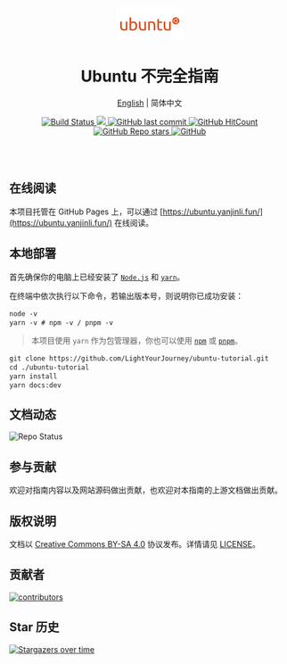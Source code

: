 <!--suppress HtmlDeprecatedAttribute -->
<p align="center">
  <a href="https://ubuntu.yanjinli.fun/">
    <img alt="logo" src="./docs/public/images/og.png"/>
  </a>
</p>

<h1 align="center"><strong>Ubuntu 不完全指南</strong></h1>

<div align="center">

[English](./README.md) | 简体中文

</div>

<p align="center">
  <a
    href="https://actions-badge.atrox.dev/LightYourJourney/ubuntu-tutorial/goto?ref=main"
   >
    <img
      alt="Build Status"
      src="https://img.shields.io/endpoint.svg?url=https%3A%2F%2Factions-badge.atrox.dev%2FLightYourJourney%2Fubuntu-tutorial%2Fbadge%3Fref%3Dmain&style=flat"
    />
  </a>
  <a
    href="https://hits.seeyoufarm.com"
  >
    <img
      src="https://hits.seeyoufarm.com/api/count/incr/badge.svg?url=https%3A%2F%2Fgithub.com%2FLightYourJourney%2Fubuntu-tutorial&count_bg=%2379C83D&title_bg=%23555555&icon=&icon_color=%23E7E7E7&title=hits&edge_flat=false"
    />
  </a>
  <a
    href="https://github.com/LightYourJourney/ubuntu-tutorial"
    target="_blank"
    rel="noopener noreferrer"
  >
    <img
      alt="GitHub last commit"
      src="https://img.shields.io/github/last-commit/LightYourJourney/ubuntu-tutorial"
    />
  </a>
  </a>
  <a
    href="https://github.com/LightYourJourney/ubuntu-tutorial"
    target="_blank"
    rel="noopener noreferrer"
  >
    <img
      alt="GitHub HitCount"
      src="https://views.whatilearened.today/views/github/LightYourJourney/ubuntu-tutorial.svg"
    />
  </a>
  <a
    href="https://github.com/LightYourJourney/ubuntu-tutorial"
    target="_blank"
    rel="noopener noreferrer"
  >
    <img
      alt="GitHub Repo stars"
      src="https://img.shields.io/github/stars/LightYourJourney/ubuntu-tutorial?style=social"
    />
  </a>
  <a
    href="https://github.com/LightYourJourney/ubuntu-tutorial/blob/main/LICENSE"
    target="_blank"
    rel="noopener noreferrer"
  >
    <img
      alt="GitHub"
      src="https://img.shields.io/github/license/LightYourJourney/ubuntu-tutorial"
    >
  </a>
</p>

<div align="center">
<img src="https://cdn.jsdelivr.net/gh/eryajf/tu@main/img/image_20240420_214408.gif" width="800"  height="3">
</div><br>

## 在线阅读

本项目托管在 GitHub Pages 上，可以通过 [https://ubuntu.yanjinli.fun/](https://ubuntu.yanjinli.fun/) 在线阅读。

## 本地部署

首先确保你的电脑上已经安装了 [`Node.js`](https://nodejs.org/zh-cn) 和 [`yarn`](https://yarnpkg.com/)。

在终端中依次执行以下命令，若输出版本号，则说明你已成功安装：

```shell
node -v
yarn -v # npm -v / pnpm -v
```

> 本项目使用 `yarn` 作为包管理器，你也可以使用 [`npm`](https://www.npmjs.com/) 或 [`pnpm`](https://pnpm.io/)。

```shell
git clone https://github.com/LightYourJourney/ubuntu-tutorial.git
cd ./ubuntu-tutorial
yarn install
yarn docs:dev
```

## 文档动态

![Repo Status](https://repobeats.axiom.co/api/embed/b46607cbf46aa1eaa4c1eec1f758e8b3fda11798.svg)

## 参与贡献

欢迎对指南内容以及网站源码做出贡献，也欢迎对本指南的上游文档做出贡献。

## 版权说明

文档以 [Creative Commons BY-SA 4.0](https://creativecommons.org/licenses/by-sa/4.0/) 协议发布。详情请见 [LICENSE](./LICENSE)。

## 贡献者

<a href="https://github.com/LightYourJourney/ubuntu-tutorial/graphs/contributors">
  <img src="https://contrib.rocks/image?repo=LightYourJourney/ubuntu-tutorial" alt="contributors"/>
</a>

## Star 历史

[![Stargazers over time](https://starchart.cc/LightYourJourney/ubuntu-tutorial.svg?variant=adaptive)](https://starchart.cc/LightYourJourney/ubuntu-tutorial)
